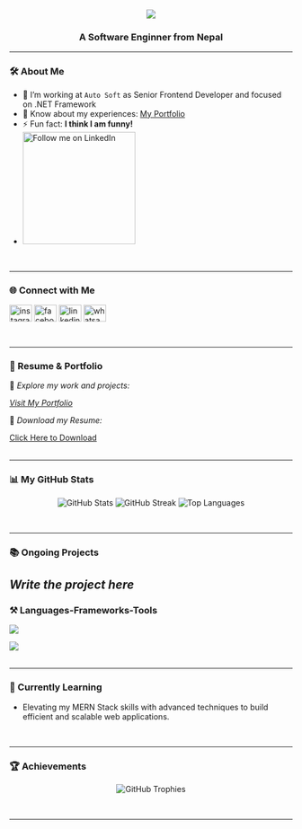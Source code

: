 
<h1 align="center">
    <img src="https://readme-typing-svg.herokuapp.com?font=Righteous&size=35&duration=4000&pause=1000&background=D853A200&center=true&vCenter=true&width=440&height=70&lines=Hi+There!+%F0%9F%91%8B;I'm+Er.+Nandkishor+Chauhan;" />
</h1>

<h3 align="center">A Software Enginner from Nepal</h3>

---

### 🛠️ About Me
- 🏢 I’m working at `Auto Soft` as Senior Frontend Developer and focused on .NET Framework
- 📄 Know about my experiences: [My Portfolio](https://nandkishorchauhan.com.np/)  
- ⚡ Fun fact: **I think I am funny!**
- <a href="https://www.linkedin.com/in/Chauhan205315" >
  <img src="https://img.shields.io/badge/Follow%20me%20on-LinkedIn-blue?style=social&logo=linkedin" alt="Follow me on LinkedIn" width="200"/>
</a>


<br/>

---

### 🌐 Connect with Me
<p align="left">
<a href="https://instagram.com/ryan_chauhan07" target="blank"><img align="center" src="https://raw.githubusercontent.com/rahuldkjain/github-profile-readme-generator/master/src/images/icons/Social/instagram.svg" alt="instagram.com/ryan_chauhan07" height="30" width="40" /></a>
<a href="https://facebook.com/chauhan205315/" target="blank"><img align="center" src="https://raw.githubusercontent.com/rahuldkjain/github-profile-readme-generator/master/src/images/icons/Social/facebook.svg" alt="facebook.com/chauhan205315/" height="30" width="40" /></a>
<a href="https://linkedin.com/in/chauhan205315/" target="blank"><img align="center" src="https://raw.githubusercontent.com/rahuldkjain/github-profile-readme-generator/master/src/images/icons/Social/linked-in-alt.svg" alt="linkedin.com/in/chauhan205315/" height="30" width="40" /></a>
<a href="https://wa.me/+9779824210880" target="blank"><img align="center" src="https://raw.githubusercontent.com/rahuldkjain/github-profile-readme-generator/master/src/images/icons/Social/whatsapp.svg" alt="whatsapp.com/+9779824210880" height="30" width="40" />
</a>
</p>
<br/>

---

### 💼 Resume & Portfolio
🚀 *Explore my work and projects:* 

[*Visit My Portfolio*](https://nandkishorchauhan.com.np/)  

📄 *Download my Resume:*  

<a href="https://raw.githubusercontent.com/jaykishor-chauhan/resume/main/Jaykishor's%20resume.pdf">
    Click Here to Download
</a>

<br />
<br />

---


### 📊 My GitHub Stats
<p align="center">
  <img src="https://github-readme-stats.vercel.app/api?username=Chauhan205315&show_icons=true&locale=en&theme=radical" alt="GitHub Stats" />
  <img src="https://github-readme-streak-stats.herokuapp.com/?user=Chauhan205315&theme=radical" alt="GitHub Streak" />
  <img src="https://github-readme-stats.vercel.app/api/top-langs?username=Chauhan205315&show_icons=true&locale=en&layout=compact&theme=radical" alt="Top Languages" />
</p>
<br />

---


### 📚 Ongoing Projects

*Write the project here*
---


### ⚒️ Languages-Frameworks-Tools

<div align="left">
    <img src="https://skillicons.dev/icons?i=javascript,react,tailwind,bootstrap,html,css,git,vscode" />
    <p></p> <!-- Another empty paragraph for spacing -->
    <img src="https://skillicons.dev/icons?i=nodejs,nextjs,express,mysql,mongodb,c,java,python" />
</div>
<br/>

---


### 📍 Currently Learning
- Elevating my MERN Stack skills with advanced techniques to build efficient and scalable web applications.
<br />

---


### 🏆 Achievements
<p align="center">
  <img src="https://github-profile-trophy.vercel.app/?username=Chauhan205315&theme=radical&margin-w=15" alt="GitHub Trophies" />
</p>
<br />


---



















